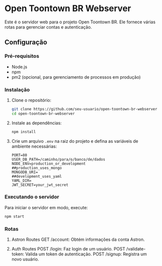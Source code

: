 # Open Toontown BR Webserver

Este é o servidor web para o projeto Open Toontown BR. Ele fornece várias rotas para gerenciar contas e autenticação.

## Configuração

### Pré-requisitos

- Node.js
- npm
- pm2 (opcional, para gerenciamento de processos em produção)

### Instalação

1. Clone o repositório:

    ```sh
    git clone https://github.com/seu-usuario/open-toontown-br-webserver.git
    cd open-toontown-br-webserver
    ```

2. Instale as dependências:

    ```sh
    npm install
    ```

3. Crie um arquivo `.env` na raiz do projeto e defina as variáveis de ambiente necessárias:

    ```env
    PORT=80
    USER_DB_PATH=/caminho/para/o/banco/de/dados
    NODE_ENV=production_or_development
    ##production_uses_mongo
    MONGODB_URI=
    ##development_uses_yaml
    YAML_DIR=
    JWT_SECRET=your_jwt_secret
    ```

### Executando o servidor

Para iniciar o servidor em modo, execute:

```sh
npm start
```

### Rotas

1. Astron Routes
GET /account: Obtém informações da conta Astron.

2. Auth Routes
POST /login: Faz login de um usuário.
POST /validate-token: Valida um token de autenticação.
POST /signup: Registra um novo usuário.
